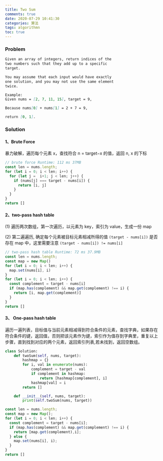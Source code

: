 ```yaml
---
title: Two Sum
comments: true
date: 2020-07-29 10:41:30
categories: 算法
tags: algorithmn
toc: true
---
```


### Problem

```md
Given an array of integers, return indices of the 
two numbers such that they add up to a specific 
target.

You may assume that each input would have exactly 
one solution, and you may not use the same element 
twice.

Example:
Given nums = [2, 7, 11, 15], target = 9,

Because nums[0] + nums[1] = 2 + 7 = 9,

return [0, 1].
```

### Solution

#### 1、Brute Force

暴力破解，遍历每个元素 x，查找符合 n = target−x 的值，返回 n, x 的下标

```js
// brute force Runtime: 112 ms 37MB
const len = nums.length;
for (let i = 0; i < len; i++) {
  for (let j =  i+1; j < len; j++) {
    if (nums[j] === target - nums[i]) {
      return [i, j]
    } 
  }
}
return []
```

#### 2、two-pass hash table

(1) 遍历两次数组，第一次遍历，以元素为 key，索引为 value，生成一份 map

(2) 第二遍遍历, 确定每个元素被目标元素相减所得的值 `(target - nums[i])` 是否存在 map 中，这里需要注意 `(target - nums[i]) != nums[i]`

```js
// two-pass hash table Runtime: 72 ms 37.9MB
const len = nums.length;
const map = new Map()
for (let i = 0; i < len; i++) {
  map.set(nums[i], i) 
}
for (let i = 0; i < len; i++) {
  const complement = target - nums[i]
  if (map.has(complement) && map.get(complement) !== i) {
    return [i, map.get(complement)]
  }
}
return []
```

#### 3、 One-pass hash table

遍历一遍列表，目标值与当前元素相减得到符合条件的元素，查找字典，如果存在符合条件的键，返回值，否则把该元素作为键，索引作为值存到字典里，重复以上步骤，直到找到对应的两个元素，返回索引列表,若未找到，返回空数组。

```python
class Solution:
    def twoSum(self, nums, target):
        hashmap = {}
        for i, val in enumerate(nums):
            complement = target - val
            if complement in hashmap:
                return [hashmap[complement], i]
            hashmap[val] = i
        return []

    def __init__(self, nums, target):
        print(self.twoSum(nums, target))
```

```js
const len = nums.length;
const map = new Map();
for (let i = 0; i < len; i++) {
  const complement = target - nums[i];
  if (map.has(complement) && map.get(complement) !== i) {
    return [map.get(complement),i];
  } else {
    map.set(nums[i], i); 
  }
}
return []
```
